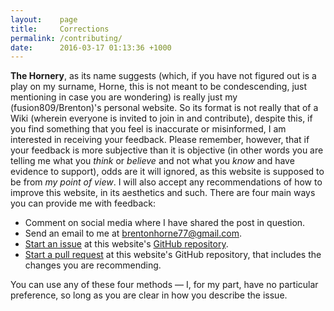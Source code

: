 ```yaml
---
layout:    page
title:     Corrections
permalink: /contributing/
date:      2016-03-17 01:13:36 +1000
---
```


**The Hornery**, as its name suggests (which, if you have not figured out is a play on my surname, Horne, this is not meant to be condescending, just mentioning in case you are wondering) is really just my (fusion809/Brenton)'s personal website. So its format is not really that of a Wiki (wherein everyone is invited to join in and contribute), despite this, if you find something that you feel is inaccurate or misinformed, I am interested in receiving your feedback. Please remember, however, that if your feedback is more subjective than it is objective (in other words you are telling me what you *think* or *believe* and not what you *know* and have evidence to support), odds are it will ignored, as this website is supposed to be from *my point of view*. I will also accept any recommendations of how to improve this website, in its aesthetics and such. There are four main ways you can provide me with feedback:

* Comment on social media where I have shared the post in question.
* Send an email to me at [brentonhorne77@gmail.com](mailto:brentonhorne77@gmail.com).
* [Start an issue](https://github.com/fusion809/fusion809.github.io/issues/new) at this website's [GitHub repository](https://github.com/fusion809/fusion809.github.io).
* [Start a pull request](https://help.github.com/articles/using-pull-requests/) at this website's GitHub repository, that includes the changes you are recommending.

You can use any of these four methods &mdash; I, for my part, have no particular preference, so long as you are clear in how you describe the issue.
